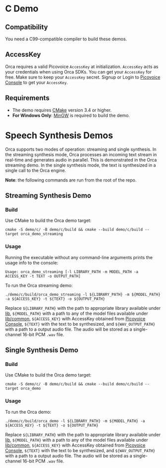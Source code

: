 # C Demo

## Compatibility

You need a C99-compatible compiler to build these demos.

## AccessKey

Orca requires a valid Picovoice `AccessKey` at initialization. `AccessKey` acts as your credentials when using Orca
SDKs.
You can get your `AccessKey` for free. Make sure to keep your `AccessKey` secret.
Signup or Login to [Picovoice Console](https://console.picovoice.ai/) to get your `AccessKey`.

## Requirements

- The demo requires [CMake](https://cmake.org/) version 3.4 or higher.
- **For Windows Only**: [MinGW](https://www.mingw-w64.org/) is required to build the demo.

# Speech Synthesis Demos

Orca supports two modes of operation: streaming and single synthesis.
In the streaming synthesis mode, Orca processes an incoming text stream in real-time and generates audio in parallel.
This is demonstrated in the Orca streaming demo.
In the single synthesis mode, the text is synthesized in a single call to the Orca engine.

**Note**: the following commands are run from the root of the repo.

## Streaming Synthesis Demo

### Build

Use CMake to build the Orca demo target:

```console
cmake -S demo/c/ -B demo/c/build && cmake --build demo/c/build --target orca_demo_streaming
```

### Usage

Running the executable without any command-line arguments prints the usage info to the console:

```console
Usage: orca_demo_streaming [-l LIBRARY_PATH -m MODEL_PATH -a ACCESS_KEY -t TEXT -o OUTPUT_PATH]
```

To run the Orca streaming demo:

```console
./demo/c/build/orca_demo_streaming -l ${LIBRARY_PATH} -m ${MODEL_PATH} -a ${ACCESS_KEY} -t ${TEXT} -o ${OUTPUT_PATH}
```

Replace `${LIBRARY_PATH}` with the path to appropriate library available under [lib](../../lib), `${MODEL_PATH}` with
a path to any of the model files available under [lib/common](../../lib/common), `${ACCESS_KEY}` with AccessKey
obtained from [Picovoice Console](https://console.picovoice.ai/), `${TEXT}` with the text to be synthesized,
and `${WAV_OUTPUT_PATH}` with a path to a output audio file.
The audio will be stored as a single-channel 16-bit PCM `.wav` file.

## Single Synthesis Demo

### Build

Use CMake to build the Orca demo target:

```console
cmake -S demo/c/ -B demo/c/build && cmake --build demo/c/build --target orca_demo
```

### Usage

To run the Orca demo:

```console
./demo/c/build/orca_demo -l ${LIBRARY_PATH} -m ${MODEL_PATH} -a ${ACCESS_KEY} -t ${TEXT} -o ${OUTPUT_PATH}
```

Replace `${LIBRARY_PATH}` with the path to appropriate library available under [lib](../../lib), `${MODEL_PATH}` with
a path to any of the model files available under [lib/common](../../lib/common), `${ACCESS_KEY}` with AccessKey
obtained from [Picovoice Console](https://console.picovoice.ai/), `${TEXT}` with the text to be synthesized,
and `${WAV_OUTPUT_PATH}` with a path to a output audio file.
The audio will be stored as a single-channel 16-bit PCM `.wav` file.
